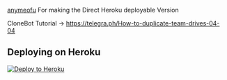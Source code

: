 
[anymeofu](https://github.com/anymeofu/CloneBot) For making the Direct Heroku deployable Version


CloneBot Tutorial -> https://telegra.ph/How-to-duplicate-team-drives-04-04

## Deploying on Heroku

<p><a href="https://heroku.com/deploy"> <img src="https://img.shields.io/badge/Deploy%20To%20Heroku-blueviolet?style=for-the-badge&logo=heroku" alt="Deploy to Heroku" /></a></p>
